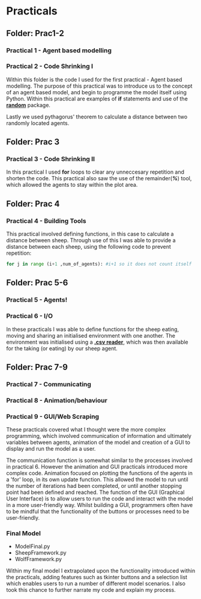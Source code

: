# Practicals

## Folder: Prac1-2

### Practical 1 - Agent based modelling
### Practical 2 - Code Shrinking I

Within this folder is the code I used for the first practical - Agent based modelling. The purpose of this practical was to introduce us to the concept of an agent based model, and begin to programme the model itself using Python. Within this practical are examples of **if** statements and use of the [**random**](https://docs.python.org/3/library/random.html?highlight=random#module-random) package.

Lastly we used pythagorus' theorem to calculate a distance between two randomly located agents.



## Folder: Prac 3

### Practical 3 - Code Shrinking II

In this practical I used **for** loops to clear any unneccesary repetition and shorten the code. This practical also saw the use of the remainder(_**%**_) tool, which allowed the agents to stay within the plot area.



## Folder: Prac 4

### Practical 4 - Building Tools

This practical involved defining functions, in this case to calculate a distance between sheep. Through use of this I was able to provide a distance between each sheep, using the following code to prevent repetition:

```python
for j in range (i+1 ,num_of_agents): #i+1 so it does not count itself
```


## Folder: Prac 5-6

### Practical 5 - Agents!
### Practical 6 - I/O

In these practicals I was able to define functions for the sheep eating, moving and sharing an initialised environment with one another. The environment was initialised using a [**.csv reader**](https://docs.python.org/3/library/csv.html?highlight=csv%20reader#csv.reader), which was then available for the taking (or eating) by our sheep agent.


## Folder: Prac 7-9

### Practical 7 - Communicating
### Practical 8 - Animation/behaviour
### Practical 9 - GUI/Web Scraping

These practicals covered what I thought were the more complex programming, which involved communication of information and ultimately variables between agents, animation of the model and creation of a GUI to display and run the model as a user.

The communication function is somewhat similar to the processes involved in practical 6. However the animation and GUI practicals introduced more complex code. Animation focused on plotting the functions of the agents in a 'for' loop, in its own update function. This allowed the model to run until the number of iterations had been completed, or until another stopping point had been defined and reached.
The function of the GUI (Graphical User Interface) is to allow users to run the code and interact with the model in a more user-friendly way. Whilst building a GUI, programmers often have to be mindful that the functionality of the buttons or processes need to be user-friendly.

### Final Model
* ModelFinal.py
* SheepFramework.py
* WolfFramework.py

Within my final model I extrapolated upon the functionality introduced within the practicals, adding features such as tkinter buttons and a selection list which enables users to run a number of different model scenarios. I also took this chance to further narrate my code and explain my process.
